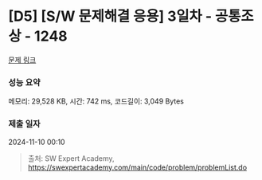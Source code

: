 # [D5] [S/W 문제해결 응용] 3일차 - 공통조상 - 1248 

[문제 링크](https://swexpertacademy.com/main/code/problem/problemDetail.do?contestProbId=AV15PTkqAPYCFAYD) 

### 성능 요약

메모리: 29,528 KB, 시간: 742 ms, 코드길이: 3,049 Bytes

### 제출 일자

2024-11-10 00:10



> 출처: SW Expert Academy, https://swexpertacademy.com/main/code/problem/problemList.do